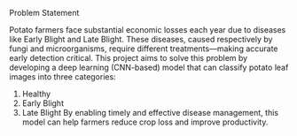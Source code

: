 Problem Statement

Potato farmers face substantial economic losses each year due to diseases like Early Blight and Late Blight. These diseases, caused respectively by fungi and microorganisms, require different treatments—making accurate early detection critical.
This project aims to solve this problem by developing a deep learning (CNN-based) model that can classify potato leaf images into three categories:
1. Healthy
2. Early Blight
3. Late Blight
By enabling timely and effective disease management, this model can help farmers reduce crop loss and improve productivity.
